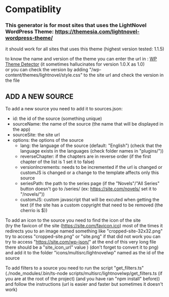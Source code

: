 # Compatiblity
### This generator is for most sites that uses the LightNovel WordPress Theme: https://themesia.com/lightnovel-wordpress-theme/

it should work for all sites that uses this theme (highest version tested: 1.1.5)

to know the name and version of the theme you can enter the url in : [WP Theme Detector](https://www.wpthemedetector.com)
(it sometimes hallucinates for version 1.0.X as 1.0) \
or you can check the version by adding "/wp-content/themes/lightnovel/style.css"
to the site url and check the version in the file



## ADD A NEW SOURCE
To add a new source you need to add it to sources.json:
- id: the id of the source (something unique)
- sourceName: the name of the source (the name that will be displayed in the app)
- sourceSite: the site url
- options: the options of the source
  - lang: the language of the source (default: "English") (check that the language
   exists in the languages (check folder names in "plugins/"))
  - reverseChapter: if the chapters are in reverse order
   (if the first chapter of the list is 1 set it to false)
  - versionIncrements: needs to be incremented if the url is changed or customJS
   is changed or a change to the template affects only this source
  - seriesPath: the path to the series page (if the "Novels"/"All Series" button
   doesn't go to /series/ (ex: https://site.com/novels/ set it to "/novels/"))
  - customJS: custom javascript that will be excuted when getting the text (if
   the site has a custom copyright that need to be removed (the cherrio is $))

To add an icon to the source you need to find the icon of the site \
(try the favicon of the site (https://site.com/favicon.ico) most of the times it redirects you to an image named something like "cropped-site-32x32.png" try to access "cropped-site.png" or "site.png" if that did not work you can try to access "https://site.com/wp-json/" at the end of this very long file there should be a "site_icon_url" value
) (don't forget to convert it to png)
and add it to the folder "icons/multisrc/lightnovelwp" named as the id of the source

To add filters to a source you need to run the script "get_filters.ts" \
(./node_modules/.bin/ts-node scripts/multisrc/lightnovelwp/get_filters.ts
(if you are at the root of the project) (and you have ran "npm install" before))
and follow the instructions (url is easier and faster but sometimes it doesn't work)
